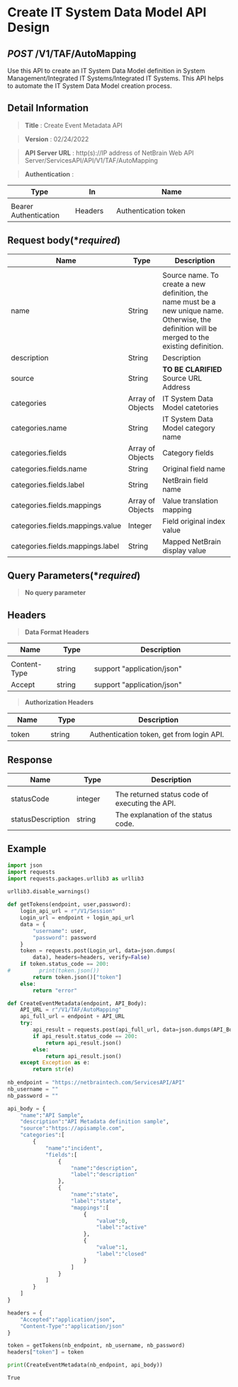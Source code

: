 
# Create IT System Data Model API Design

## ***POST*** /V1/TAF/AutoMapping
Use this API to create an IT System Data Model definition in System Management/Integrated IT Systems/Integrated IT Systems.
This API helps to automate the IT System Data Model creation process.

## Detail Information

> **Title** : Create Event Metadata API

> **Version** : 02/24/2022

> **API Server URL** : http(s)://IP address of NetBrain Web API Server/ServicesAPI/API/V1/TAF/AutoMapping

> **Authentication** : 

|**Type**|**In**|**Name**|
|------|------|------|
|<img width=100/>|<img width=100/>|<img width=500/>|
|Bearer Authentication| Headers | Authentication token | 

## Request body(****required***)

|**Name**|**Type**|**Description**|
|------|------|------|
|<img width=100/>|<img width=100/>|<img width=500/>|
| name | String | Source name. To create a new definition, the name must be a new unique name. Otherwise, the definition will be merged to the existing definition. |
| description | String | Description |
| source | String | **TO BE CLARIFIED** Source URL Address |
| categories | Array of Objects | IT System Data Model catetories |
| categories.name | String | IT System Data Model category name |
| categories.fields | Array of Objects | Category fields |
| categories.fields.name | String | Original field name |
| categories.fields.label | String | NetBrain field name |
| categories.fields.mappings | Array of Objects | Value translation mapping |
| categories.fields.mappings.value | Integer | Field original index value |
| categories.fields.mappings.label | String | Mapped NetBrain display value |


## Query Parameters(****required***)

> **No query parameter**

## Headers

> **Data Format Headers**

|**Name**|**Type**|**Description**|
|------|------|------|
|<img width=100/>|<img width=100/>|<img width=500/>|
| Content-Type | string  | support "application/json" |
| Accept | string  | support "application/json" |

> **Authorization Headers**

|**Name**|**Type**|**Description**|
|------|------|------|
|<img width=100/>|<img width=100/>|<img width=500/>|
| token | string  | Authentication token, get from login API. |

## Response

|**Name**|**Type**|**Description**|
|------|------|------|
|<img width=100/>|<img width=100/>|<img width=500/>|
|statusCode| integer | The returned status code of executing the API.  |
|statusDescription| string | The explanation of the status code.  |


## Example


```python
import json
import requests
import requests.packages.urllib3 as urllib3
 
urllib3.disable_warnings()

def getTokens(endpoint, user,password):
    login_api_url = r"/V1/Session"
    Login_url = endpoint + login_api_url
    data = {
        "username": user,
        "password": password
    }
    token = requests.post(Login_url, data=json.dumps(
        data), headers=headers, verify=False)
    if token.status_code == 200:
#         print(token.json())
        return token.json()["token"]
    else:
        return "error"

def CreateEventMetadata(endpoint, API_Body):
    API_URL = r"/V1/TAF/AutoMapping"
    api_full_url = endpoint + API_URL
    try:
        api_result = requests.post(api_full_url, data=json.dumps(API_Body), headers=headers, verify=False)
        if api_result.status_code == 200:
            return api_result.json()
        else:
            return api_result.json()
    except Exception as e:
        return str(e)
    
nb_endpoint = "https://netbraintech.com/ServicesAPI/API"
nb_username = ""
nb_password = ""

api_body = {
    "name":"API Sample",
    "description":"API Metadata definition sample",
    "source":"https://apisample.com",
    "categories":[
        {
            "name":"incident",       
            "fields":[
                {
                    "name":"description",
                    "label":"description"
                },
                {
                    "name":"state",
                    "label":"state",
                    "mappings":[
                        {
                            "value":0,
                            "label":"active"
                        },
                        {
                            "value":1,
                            "label":"closed"
                        }
                    ]
                }
            ]     
        }
    ]
}

headers = {
    "Accepted":"application/json",
    "Content-Type":"application/json"
}

token = getTokens(nb_endpoint, nb_username, nb_password)
headers["token"] = token

print(CreateEventMetadata(nb_endpoint, api_body))
```

    True
    
